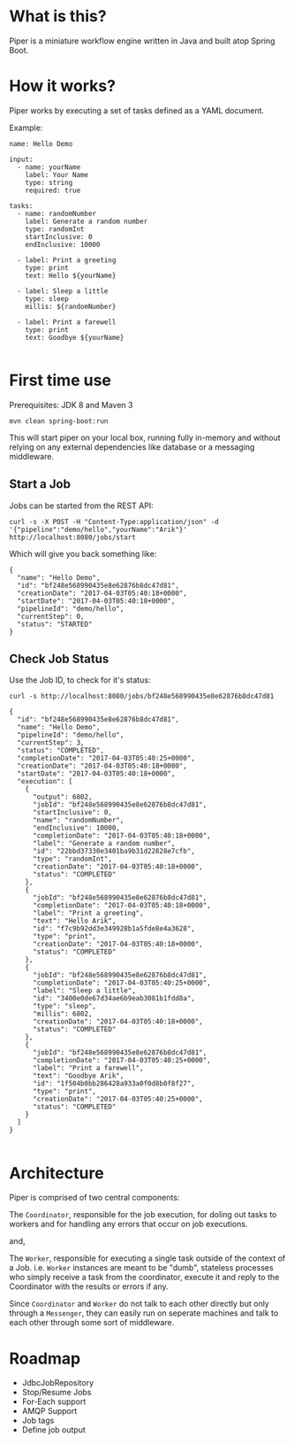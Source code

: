 # What is this?


Piper is a miniature workflow engine written in Java and built atop Spring Boot.

# How it works? 

Piper works by executing a set of tasks defined as a YAML document. 

Example:

```
name: Hello Demo

input:
  - name: yourName
    label: Your Name
    type: string
    required: true
    
tasks:
  - name: randomNumber
    label: Generate a random number
    type: randomInt
    startInclusive: 0
    endInclusive: 10000
      
  - label: Print a greeting
    type: print
    text: Hello ${yourName}
   
  - label: Sleep a little
    type: sleep
    millis: ${randomNumber}
    
  - label: Print a farewell
    type: print
    text: Goodbye ${yourName}
    
```

# First time use

Prerequisites: JDK 8 and Maven 3

`mvn clean spring-boot:run` 

This will start piper on your local box, running fully in-memory and without relying on any external dependencies like database or a messaging middleware. 

## Start a Job 

Jobs can be started from the REST API: 

```
curl -s -X POST -H "Content-Type:application/json" -d '{"pipeline":"demo/hello","yourName":"Arik"}' http://localhost:8080/jobs/start
```

Which will give you back something like: 

```
{
  "name": "Hello Demo",
  "id": "bf248e568990435e8e62876b8dc47d81",
  "creationDate": "2017-04-03T05:40:18+0000",
  "startDate": "2017-04-03T05:40:18+0000",
  "pipelineId": "demo/hello",
  "currentStep": 0,
  "status": "STARTED"
}
```

## Check Job Status

Use the Job ID, to check for it's status:

```
curl -s http://localhost:8080/jobs/bf248e568990435e8e62876b8dc47d81 
```

```
{
  "id": "bf248e568990435e8e62876b8dc47d81",
  "name": "Hello Demo",
  "pipelineId": "demo/hello",
  "currentStep": 3,
  "status": "COMPLETED",
  "completionDate": "2017-04-03T05:40:25+0000",
  "creationDate": "2017-04-03T05:40:18+0000",
  "startDate": "2017-04-03T05:40:18+0000",
  "execution": [
    {
      "output": 6802,
      "jobId": "bf248e568990435e8e62876b8dc47d81",
      "startInclusive": 0,
      "name": "randomNumber",
      "endInclusive": 10000,
      "completionDate": "2017-04-03T05:40:18+0000",
      "label": "Generate a random number",
      "id": "22bbd37330e3401ba9b31d22828e7cfb",
      "type": "randomInt",
      "creationDate": "2017-04-03T05:40:18+0000",
      "status": "COMPLETED"
    },
    {
      "jobId": "bf248e568990435e8e62876b8dc47d81",
      "completionDate": "2017-04-03T05:40:18+0000",
      "label": "Print a greeting",
      "text": "Hello Arik",
      "id": "f7c9b92dd3e349928b1a5fde8e4a3628",
      "type": "print",
      "creationDate": "2017-04-03T05:40:18+0000",
      "status": "COMPLETED"
    },
    {
      "jobId": "bf248e568990435e8e62876b8dc47d81",
      "completionDate": "2017-04-03T05:40:25+0000",
      "label": "Sleep a little",
      "id": "3400e0de67d34ae6b9eab3081b1fdd8a",
      "type": "sleep",
      "millis": 6802,
      "creationDate": "2017-04-03T05:40:18+0000",
      "status": "COMPLETED"
    },
    {
      "jobId": "bf248e568990435e8e62876b8dc47d81",
      "completionDate": "2017-04-03T05:40:25+0000",
      "label": "Print a farewell",
      "text": "Goodbye Arik",
      "id": "1f504b0bb286428a933a0f0d8b0f8f27",
      "type": "print",
      "creationDate": "2017-04-03T05:40:25+0000",
      "status": "COMPLETED"
    }
  ]
}


```

# Architecture

Piper is comprised of two central components: 

The `Coordinator`, responsible for the job execution, for doling out tasks to workers and for handling any errors that occur on job executions. 

and, 

The `Worker`, responsible for executing a single task outside of the context of a Job. i.e. `Worker` instances are meant to be "dumb", stateless processes who simply receive a task from the coordinator, execute it and reply to the Coordinator with the results or errors if any.

Since `Coordinator` and `Worker` do not talk to each other directly but only through a `Messenger`, they can easily run on seperate machines and talk to each other through some sort of middleware.  

# Roadmap

- JdbcJobRepository
- Stop/Resume Jobs
- For-Each support
- AMQP Support
- Job tags
- Define job output
